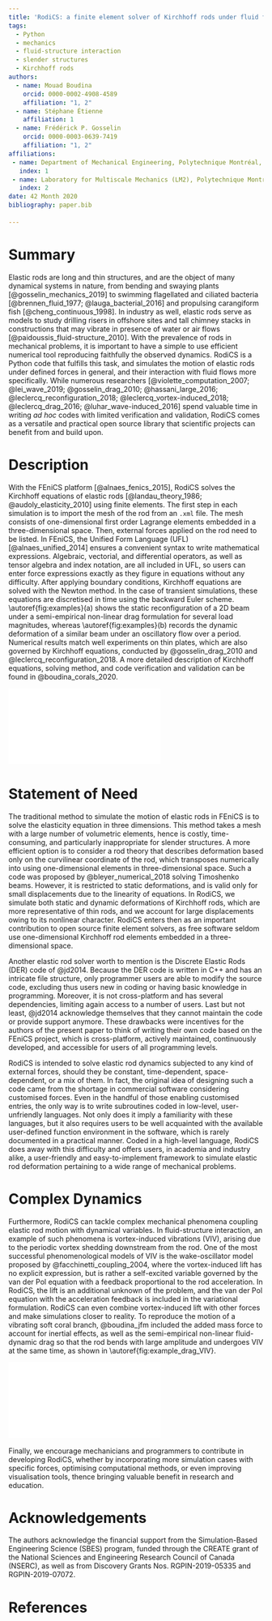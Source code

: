 ```yaml
---
title: 'RodiCS: a finite element solver of Kirchhoff rods under fluid flow and more'
tags:
  - Python
  - mechanics
  - fluid-structure interaction
  - slender structures
  - Kirchhoff rods
authors:
  - name: Mouad Boudina
    orcid: 0000-0002-4908-4589
    affiliation: "1, 2"
  - name: Stéphane Étienne
    affiliation: 1
  - name: Frédérick P. Gosselin
    orcid: 0000-0003-0639-7419
    affiliation: "1, 2"
affiliations:
 - name: Department of Mechanical Engineering, Polytechnique Montréal, Montréal, Québec, Canada
   index: 1
 - name: Laboratory for Multiscale Mechanics (LM2), Polytechnique Montréal, Montréal, Québec, Canada
   index: 2
date: 42 Month 2020
bibliography: paper.bib

---
```


# Summary

Elastic rods are long and thin structures, and are the object of many dynamical systems in nature, from bending and swaying plants [@gosselin_mechanics_2019] to swimming flagellated and ciliated bacteria [@brennen_fluid_1977; @lauga_bacterial_2016] and propulsing carangiform fish [@cheng_continuous_1998]. In industry as well, elastic rods serve as models to study drilling risers in offshore sites and tall chimney stacks in constructions that may vibrate in presence of water or air flows [@paidoussis_fluid-structure_2010]. With the prevalence of rods in mechanical problems, it is important to have a simple to use efficient numerical tool reproducing faithfully the observed dynamics. RodiCS is a Python code that fulfills this task, and simulates the motion of elastic rods under defined forces in general, and their interaction with fluid flows more specifically. While numerous researchers [@violette_computation_2007; @lei_wave_2019; @gosselin_drag_2010; @hassani_large_2016; @leclercq_reconfiguration_2018; @leclercq_vortex-induced_2018; @leclercq_drag_2016; @luhar_wave-induced_2016] spend valuable time in writing *ad hoc* codes with limited verification and validation, RodiCS comes as a versatile and practical open source library that scientific projects can benefit from and build upon.
 
# Description

With the FEniCS platform [@alnaes_fenics_2015], RodiCS solves the Kirchhoff equations of elastic rods [@landau_theory_1986; @audoly_elasticity_2010] using finite elements. The first step in each simulation is to import the mesh of the rod from an `.xml` file. The mesh consists of one-dimensional first order Lagrange elements embedded in a three-dimensional space. Then, external forces applied on the rod need to be listed. In FEniCS, the Unified Form Language (UFL) [@alnaes_unified_2014] ensures a convenient syntax to write mathematical expressions. Algebraic, vectorial, and differential operators, as well as tensor algebra and index notation, are all included in UFL, so users can enter force expressions exactly as they figure in equations without any difficulty. After applying boundary conditions, Kirchhoff equations are solved with the Newton method. In the case of transient simulations, these equations are discretised in time using the backward Euler scheme. \autoref{fig:examples}(a) shows the static reconfiguration of a 2D beam under a semi-empirical non-linear drag formulation for several load magnitudes, whereas \autoref{fig:examples}(b) records the dynamic deformation of a similar beam under an oscillatory flow over a period. Numerical results match well experiments on thin plates, which are also governed by Kirchhoff equations, conducted by @gosselin_drag_2010 and @leclercq_reconfiguration_2018. A more detailed description of Kirchhoff equations, solving method, and code verification and validation can be found in @boudina_corals_2020.

![Deformation profiles of experiments on thin plates (black) from @gosselin_drag_2010 and @leclercq_reconfiguration_2018 compared to numerical simulations on elastic rod using RodiCS (purple). (a) Static deformation under drag. (b) Dynamic deformation under an oscillatory flow.\label{fig:examples}](rod_static_dynamic.pdf)

# Statement of Need

The traditional method to simulate the motion of elastic rods in FEniCS is to solve the elasticity equation in three dimensions. This method takes a mesh with a large number of volumetric elements, hence is costly, time-consuming, and particularly inappropriate for slender structures. A more efficient option is to consider a rod theory that describes deformation based only on the curvilinear coordinate of the rod, which transposes numerically into using one-dimensional elements in three-dimensional space. Such a code was proposed by @bleyer_numerical_2018 solving Timoshenko beams. However, it is restricted to static deformations, and is valid only for small displacements due to the linearity of equations. In RodiCS, we simulate both static and dynamic deformations of Kirchhoff rods, which are more representative of thin rods, and we account for large displacements owing to its nonlinear character. RodiCS enters then as an important contribution to open source finite element solvers, as free software seldom use one-dimensional Kirchhoff rod elements embedded in a three-dimensional space.

Another elastic rod solver worth to mention is the Discrete Elastic Rods (DER) code of @jd2014. Because the DER code is written in C++ and has an intricate file structure, only programmer users are able to modify the source code, excluding thus users new in coding or having basic knowledge in programming. Moreover, it is not cross-platform and has several dependencies, limiting again access to a number of users. Last but not least, @jd2014 acknowledge themselves that they cannot maintain the code or provide support anymore. These drawbacks were incentives for the authors of the present paper to think of writing their own code based on the FEniCS project, which is cross-platform, actively maintained, continuously developed, and accessible for users of all programming levels.

RodiCS is intended to solve elastic rod dynamics subjected to any kind of external forces, should they be constant, time-dependent, space-dependent, or a mix of them. In fact, the original idea of designing such a code came from the shortage in commercial software considering customised forces. Even in the handful of those enabling customised entries, the only way is to write subroutines coded in low-level, user-unfriendly languages. Not only does it imply a familiarity with these languages, but it also requires users to be well acquainted with the available user-defined function environment in the software, which is rarely documented in a practical manner. Coded in a high-level language, RodiCS does away with this difficulty and offers users, in academia and industry alike, a user-friendly and easy-to-implement framework to simulate elastic rod deformation pertaining to a wide range of mechanical problems.

# Complex Dynamics

Furthermore, RodiCS can tackle complex mechanical phenomena coupling elastic rod motion with dynamical variables. In fluid-structure interaction, an example of such phenomena is vortex-induced vibrations (VIV), arising due to the periodic vortex shedding downstream from the rod. One of the most successful phenomenological models of VIV is the wake-oscillator model proposed by @facchinetti_coupling_2004, where the vortex-induced lift has no explicit expression, but is rather a self-excited variable governed by the van der Pol equation with a feedback proportional to the rod acceleration. In RodiCS, the lift is an additional unknown of the problem, and the van der Pol equation with the acceleration feedback is included in the variational formulation. RodiCS can even combine vortex-induced lift with other forces and make simulations closer to reality. To reproduce the motion of a vibrating soft coral branch, @boudina_jfm included the added mass force to account for inertial effects, as well as the semi-empirical non-linear fluid-dynamic drag so that the rod bends with large amplitude and undergoes VIV at the same time, as shown in \autoref{fig:example_drag_VIV}.

![An elastic rod undergoing fluid-dynamic drag along with vortex-induced vibrations. Views from left to right: perspective, lateral, and frontal. Arrows indicate the direction of the flow.\label{fig:example_drag_VIV}](rod_VIV.pdf)

Finally, we encourage mechanicians and programmers to contribute in developing RodiCS, whether by incorporating more simulation cases with specific forces, optimising computational methods, or even improving visualisation tools, thence bringing valuable benefit in research and education.

# Acknowledgements

The authors acknowledge the financial support from the Simulation-Based Engineering Science (SBES) program, funded through the CREATE grant of the National Sciences and Engineering Research Council of Canada (NSERC), as well as from Discovery Grants Nos. RGPIN-2019-05335 and RGPIN-2019-07072.

# References
